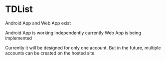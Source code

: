# TDList

Android App and Web App exist

Android App is working independently currently
Web App is being implemented

Currently it will be designed for only one account. But in the future, multiple accounts can be created on the hosted site.

